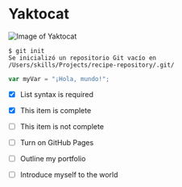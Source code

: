 # Yaktocat

![Image of Yaktocat](https://octodex.github.com/images/yaktocat.png)

```
$ git init
Se inicializó un repositorio Git vacío en /Users/skills/Projects/recipe-repository/.git/
```

``` javascript
var myVar = "¡Hola, mundo!";
```

- [x] List syntax is required
- [x] This item is complete
- [ ] This item is not complete

- [ ] Turn on GitHub Pages
- [ ] Outline my portfolio
- [ ] Introduce myself to the world

